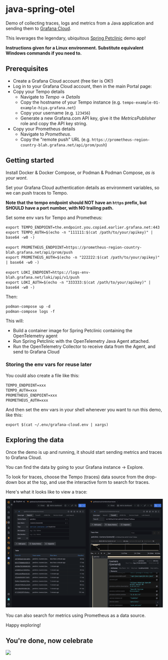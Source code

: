 # java-spring-otel

Demo of collecting traces, logs and metrics from a Java application and sending them to [Grafana Cloud][2]. 

This leverages the legendary, ubiquitous [Spring Petclinic][1] demo app!

**Instructions given for a Linux environment. Substitute equivalent Windows commands if you need to.**

## Prerequisites

- Create a Grafana Cloud account (free tier is OK!)
- Log in to your Grafana Cloud account, then in the main Portal page:
- Copy your Tempo details
  - Navigate to _Tempo_ &rarr; _Details_
  - Copy the hostname of your Tempo instance (e.g. `tempo-example-01-example-hiya.grafana.net`)
  - Copy your username (e.g. `123456`)
  - Generate a new Grafana.com API key, give it the _MetricsPublisher_ role and copy the API key string.
- Copy your Prometheus details
  - Navigate to _Prometheus_.
  - Copy the "remote push" URL (e.g. `https://prometheus-region-country-blah.grafana.net/api/prom/push`)

## Getting started

Install Docker & Docker Compose, or Podman & Podman Compose, _as is your wont_.

Set your Grafana Cloud authentication details as environment variables, so we can push traces to Tempo.

**Note that the tempo endpoint should NOT have an `https` prefix, but SHOULD have a port number, with NO trailing path.**

Set some env vars for Tempo and Prometheus:

```
export TEMPO_ENDPOINT=the.endpoint.you.copied.earlier.grafana.net:443
export TEMPO_AUTH=$(echo -n "111111:$(cat /path/to/your/apikey)" | base64 -w0 -)

export PROMETHEUS_ENDPOINT=https://prometheus-region-country-blah.grafana.net/api/prom/push
export PROMETHEUS_AUTH=$(echo -n "222222:$(cat /path/to/your/apikey)" | base64 -w0 -)

export LOKI_ENDPOINT=https://logs-env-blah.grafana.net/loki/api/v1/push
export LOKI_AUTH=$(echo -n "333333:$(cat /path/to/your/apikey)" | base64 -w0 -)
```

Then:

```
podman-compose up -d
podman-compose logs -f
```

This will:

- Build a container image for Spring Petclinic containing the OpenTelemetry agent 
- Run Spring Petclinic with the OpenTelemetry Java Agent attached.
- Run the OpenTelemetry Collector to receive data from the Agent, and send to Grafana Cloud

### Storing the env vars for reuse later

You could also create a file like this:

```
TEMPO_ENDPOINT=xxx
TEMPO_AUTH=xxx
PROMETHEUS_ENDPOINT=xxx
PROMETHEUS_AUTH=xxx
```

And then set the env vars in your shell whenever you want to run this demo, like this:

```
export $(cat ~/.env/grafana-cloud.env | xargs)
```

## Exploring the data

Once the demo is up and running, it should start sending metrics and traces to Grafana Cloud.

You can find the data by going to your Grafana instance &rarr; Explore.

To look for traces, choose the Tempo (traces) data source from the drop-down box at the top, and use the interactive form to search for traces.

Here's what it looks like to view a trace:

<img src="./grafana-explore-traces.png"/>

You can also search for metrics using Prometheus as a data source.

Happy exploring!


## You're done, now celebrate

<img src="https://media.giphy.com/media/TqbFdc9RWBLk1FC7tM/giphy.gif"/>

[1]: https://github.com/spring-projects/spring-petclinic
[2]: https://grafana.com/products/cloud/



